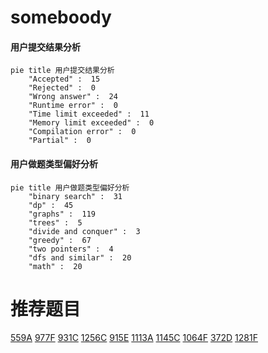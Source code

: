 # someboody

<!-- tabs:start -->



#### **用户提交结果分析**

```mermaid
pie title 用户提交结果分析
    "Accepted" :  15
    "Rejected" :  0
    "Wrong answer" :  24
    "Runtime error" :  0
    "Time limit exceeded" :  11
    "Memory limit exceeded" :  0
    "Compilation error" :  0
    "Partial" :  0
```

#### **用户做题类型偏好分析**

```mermaid
pie title 用户做题类型偏好分析
    "binary search" :  31
    "dp" :  45
    "graphs" :  119
    "trees" :  5
    "divide and conquer" :  3
    "greedy" :  67
    "two pointers" :  4
    "dfs and similar" :  20
    "math" :  20
```



<!-- tabs:end -->
# 推荐题目
[559A](https://codeforces.com/contest/559/problem/A)
[977F](https://codeforces.com/contest/977/problem/F)
[931C](https://codeforces.com/contest/931/problem/C)
[1256C](https://codeforces.com/contest/1256/problem/C)
[915E](https://codeforces.com/contest/915/problem/E)
[1113A](https://codeforces.com/contest/1113/problem/A)
[1145C](https://codeforces.com/contest/1145/problem/C)
[1064F](https://codeforces.com/contest/1064/problem/F)
[372D](https://codeforces.com/contest/372/problem/D)
[1281F](https://codeforces.com/contest/1281/problem/F)

